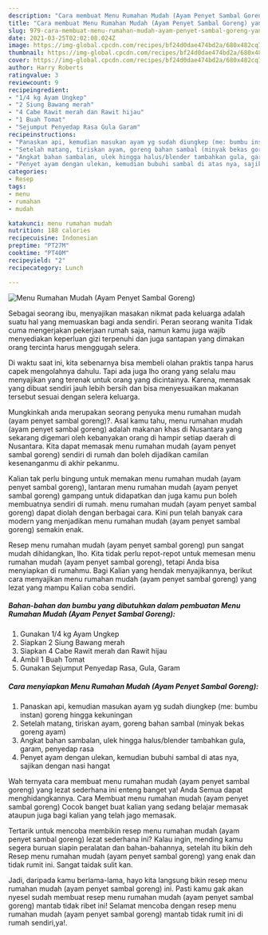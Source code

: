 ```yaml
---
description: "Cara membuat Menu Rumahan Mudah (Ayam Penyet Sambal Goreng) yang sedap dan Mudah Dibuat"
title: "Cara membuat Menu Rumahan Mudah (Ayam Penyet Sambal Goreng) yang sedap dan Mudah Dibuat"
slug: 979-cara-membuat-menu-rumahan-mudah-ayam-penyet-sambal-goreng-yang-sedap-dan-mudah-dibuat
date: 2021-03-25T02:02:08.024Z
image: https://img-global.cpcdn.com/recipes/bf24d0dae474bd2a/680x482cq70/menu-rumahan-mudah-ayam-penyet-sambal-goreng-foto-resep-utama.jpg
thumbnail: https://img-global.cpcdn.com/recipes/bf24d0dae474bd2a/680x482cq70/menu-rumahan-mudah-ayam-penyet-sambal-goreng-foto-resep-utama.jpg
cover: https://img-global.cpcdn.com/recipes/bf24d0dae474bd2a/680x482cq70/menu-rumahan-mudah-ayam-penyet-sambal-goreng-foto-resep-utama.jpg
author: Harry Roberts
ratingvalue: 3
reviewcount: 9
recipeingredient:
- "1/4 kg Ayam Ungkep"
- "2 Siung Bawang merah"
- "4 Cabe Rawit merah dan Rawit hijau"
- "1 Buah Tomat"
- "Sejumput Penyedap Rasa Gula Garam"
recipeinstructions:
- "Panaskan api, kemudian masukan ayam yg sudah diungkep (me: bumbu instan) goreng hingga kekuningan"
- "Setelah matang, tiriskan ayam, goreng bahan sambal (minyak bekas goreng ayam)"
- "Angkat bahan sambalan, ulek hingga halus/blender tambahkan gula, garam, penyedap rasa"
- "Penyet ayam dengan ulekan, kemudian bubuhi sambal di atas nya, sajikan dengan nasi hangat"
categories:
- Resep
tags:
- menu
- rumahan
- mudah

katakunci: menu rumahan mudah 
nutrition: 188 calories
recipecuisine: Indonesian
preptime: "PT27M"
cooktime: "PT40M"
recipeyield: "2"
recipecategory: Lunch

---
```



![Menu Rumahan Mudah (Ayam Penyet Sambal Goreng)](https://img-global.cpcdn.com/recipes/bf24d0dae474bd2a/680x482cq70/menu-rumahan-mudah-ayam-penyet-sambal-goreng-foto-resep-utama.jpg)

Sebagai seorang ibu, menyajikan masakan nikmat pada keluarga adalah suatu hal yang memuaskan bagi anda sendiri. Peran seorang  wanita Tidak cuma mengerjakan pekerjaan rumah saja, namun kamu juga wajib menyediakan keperluan gizi terpenuhi dan juga santapan yang dimakan orang tercinta harus menggugah selera.

Di waktu  saat ini, kita sebenarnya bisa membeli olahan praktis tanpa harus capek mengolahnya dahulu. Tapi ada juga lho orang yang selalu mau menyajikan yang terenak untuk orang yang dicintainya. Karena, memasak yang dibuat sendiri jauh lebih bersih dan bisa menyesuaikan makanan tersebut sesuai dengan selera keluarga. 



Mungkinkah anda merupakan seorang penyuka menu rumahan mudah (ayam penyet sambal goreng)?. Asal kamu tahu, menu rumahan mudah (ayam penyet sambal goreng) adalah makanan khas di Nusantara yang sekarang digemari oleh kebanyakan orang di hampir setiap daerah di Nusantara. Kita dapat memasak menu rumahan mudah (ayam penyet sambal goreng) sendiri di rumah dan boleh dijadikan camilan kesenanganmu di akhir pekanmu.

Kalian tak perlu bingung untuk memakan menu rumahan mudah (ayam penyet sambal goreng), lantaran menu rumahan mudah (ayam penyet sambal goreng) gampang untuk didapatkan dan juga kamu pun boleh membuatnya sendiri di rumah. menu rumahan mudah (ayam penyet sambal goreng) dapat diolah dengan berbagai cara. Kini pun telah banyak cara modern yang menjadikan menu rumahan mudah (ayam penyet sambal goreng) semakin enak.

Resep menu rumahan mudah (ayam penyet sambal goreng) pun sangat mudah dihidangkan, lho. Kita tidak perlu repot-repot untuk memesan menu rumahan mudah (ayam penyet sambal goreng), tetapi Anda bisa menyiapkan di rumahmu. Bagi Kalian yang hendak menyajikannya, berikut cara menyajikan menu rumahan mudah (ayam penyet sambal goreng) yang lezat yang mampu Kalian coba sendiri.

<!--inarticleads1-->

##### Bahan-bahan dan bumbu yang dibutuhkan dalam pembuatan Menu Rumahan Mudah (Ayam Penyet Sambal Goreng):

1. Gunakan 1/4 kg Ayam Ungkep
1. Siapkan 2 Siung Bawang merah
1. Siapkan 4 Cabe Rawit merah dan Rawit hijau
1. Ambil 1 Buah Tomat
1. Gunakan Sejumput Penyedap Rasa, Gula, Garam




<!--inarticleads2-->

##### Cara menyiapkan Menu Rumahan Mudah (Ayam Penyet Sambal Goreng):

1. Panaskan api, kemudian masukan ayam yg sudah diungkep (me: bumbu instan) goreng hingga kekuningan
1. Setelah matang, tiriskan ayam, goreng bahan sambal (minyak bekas goreng ayam)
1. Angkat bahan sambalan, ulek hingga halus/blender tambahkan gula, garam, penyedap rasa
1. Penyet ayam dengan ulekan, kemudian bubuhi sambal di atas nya, sajikan dengan nasi hangat




Wah ternyata cara membuat menu rumahan mudah (ayam penyet sambal goreng) yang lezat sederhana ini enteng banget ya! Anda Semua dapat menghidangkannya. Cara Membuat menu rumahan mudah (ayam penyet sambal goreng) Cocok banget buat kalian yang sedang belajar memasak ataupun juga bagi kalian yang telah jago memasak.

Tertarik untuk mencoba membikin resep menu rumahan mudah (ayam penyet sambal goreng) lezat sederhana ini? Kalau ingin, mending kamu segera buruan siapin peralatan dan bahan-bahannya, setelah itu bikin deh Resep menu rumahan mudah (ayam penyet sambal goreng) yang enak dan tidak rumit ini. Sangat taidak sulit kan. 

Jadi, daripada kamu berlama-lama, hayo kita langsung bikin resep menu rumahan mudah (ayam penyet sambal goreng) ini. Pasti kamu gak akan nyesel sudah membuat resep menu rumahan mudah (ayam penyet sambal goreng) mantab tidak ribet ini! Selamat mencoba dengan resep menu rumahan mudah (ayam penyet sambal goreng) mantab tidak rumit ini di rumah sendiri,ya!.

